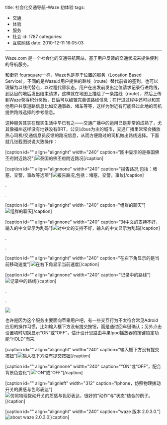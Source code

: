 title: 社会化交通导航–Waze 初体验
tags:
  - 交通
  - 体验
  - 服务
  - 社会
id: 1787
categories:
  - 互联网络
date: 2010-12-11 16:05:03
---

Waze.com 是一个社会化的交通导航网站，基于用户反馈的交通状况来提供便利的导航服务。

和街旁 foursquare一样，Waze也是基于位置的服务（Location Based Service），不同的是Waze以用户提供的路线（route）替代前者的签到。也可以理解为以线代替点，以过程代替状态。用户在出发前发出定位请求记录行进路线，到达目的地后发出结束请求，这样就在地图上描绘了一条路线（route），然后上传到Waze获得积分奖励，日后可以编辑完善该路线信息；在行进过程中还可以和其他用户共享道路信息比如交通事故、堵车等等，这样为附近有可能经过此地的司机提供路线选择的参考信息。

这种服务其实在现实生活中早已有之——交通广播中的运用已是非常的成熟了，尤其像福州这样没有地铁没有BRT，公交以bus为主的城市，交通广播里常常会播放热心司机/交通信息员反馈的路况信息，从而方便路过的司机做出路线选择。下面就几张截图说说大致操作：<!--more-->

[caption id="" align="alignright" width="240" caption="图中显示的是泰国佛丕府附近路况"]![泰国的佛丕府附近路况](http://a.kainy.cn/201012/waze-%E6%B3%B0%E5%9B%BD%E7%9A%84%E4%BD%9B%E4%B8%95%E5%BA%9C%E9%99%84%E8%BF%91%E8%B7%AF%E5%86%B5-snap20101210_175836.png)[/caption]

[caption id="" align="alignnone" width="240" caption="报告路况,包括：堵塞，交警，事故等选项"]![报告路况,包括：堵塞，交警，事故](http://a.kainy.cn/201012/waze-%E6%8A%A5%E5%91%8A%E8%B7%AF%E5%86%B5%2C%E5%8C%85%E6%8B%AC%EF%BC%9A%E5%A0%B5%E5%A1%9E%EF%BC%8C%E4%BA%A4%E8%AD%A6%EF%BC%8C%E4%BA%8B%E6%95%85-snap20101210_175855.png)[/caption]

.

.

[caption id="" align="alignright" width="240" caption="组群的聊天"]![组群的聊天](http://a.kainy.cn/201012/waze-%E7%BB%84%E7%BE%A4%E7%9A%84%E8%81%8A%E5%A4%A9-snap20101210_175813.png)[/caption]

[caption id="" align="alignnone" width="240" caption="对中文的支持不好，输入的中文显示为乱码"]![对中文的支持不好，输入的中文显示为乱码](http://a.kainy.cn/201012/waze-%E8%BE%93%E5%85%A5%E7%9A%84%E4%B8%AD%E6%96%87%E6%98%BE%E7%A4%BA%E4%B8%BA%E4%B9%B1%E7%A0%81%E3%80%82%E3%80%82-snap20101210_175845.png)[/caption]

.

.

[caption id="" align="alignright" width="240" caption="在右下角显示的是当前移动速度"]![在右下角显示当前速度](http://a.kainy.cn/201012/waze-%E5%9C%A8%E5%8F%B3%E4%B8%8B%E8%A7%92%E6%98%BE%E7%A4%BA%E5%BD%93%E5%89%8D%E9%80%9F%E5%BA%A6-snap20101209_140110.png)[/caption]

[caption id="" align="alignnone" width="240" caption="记录中的路线"]![记录中的路线](http://a.kainy.cn/201012/waze-route-snap20101210_181634.png)[/caption]

.

.

[![](http://a.kainy.cn/201012/waze-%E7%99%BB%E9%99%86.png)](http://a.kainy.cn/201012/waze-%E7%99%BB%E9%99%86.png)

也许是因为这个服务主要面向苹果用户吧，有一些交互行为不太符合常见Adroid应用的操作习惯，比如输入框下方没有提交按钮，而是通过回车键确认；另外点击设置项时切换显示“ON”或“OFF”，估计设计思路由苹果Ipod播放器的按键锁定功能“HOLD”而来.

[caption id="" align="alignright" width="240" caption="输入框下方没有提交按钮"]![输入框下方没有提交按钮](http://a.kainy.cn/201012/waze-%E8%BE%93%E5%85%A5%E7%9A%84%E6%97%B6%E5%80%99%E6%97%A0%E7%A1%AE%E8%AE%A4%E6%8C%89%E9%92%AE%EF%BC%8C%E9%9C%80%E6%8C%89%E9%94%AE%E7%9B%98%E4%B8%8A%E7%9A%84%E5%9B%9E%E8%BD%A6%E9%94%AE-snap20101209_095136.png)[/caption]

[caption id="" align="alignnone" width="240" caption="“ON”或“OFF”，配合背景色变化"]![“ON”或“OFF”](http://a.kainy.cn/201012/waze-%E5%B8%B8%E8%A7%84%E8%AE%BE%E7%BD%AE-snap20101209_095247.png)[/caption]

[caption id="" align="alignleft" width="312" caption="Iphone，仿照物理拨动开关的质感与色彩表达"]![仿照物理拨动开关的质感与色彩表达，很好的”动作“与”状态“结合的例子。](http://a.kainy.cn/201012/iphone.png)[/caption]

[caption id="" align="alignright" width="240" caption="waze 版本 2.0.3.0."]![about waze 2.0.3.0](http://a.kainy.cn/201012/waze-WAZE%20release%202.0.3.0-snap20101210_175910.png)[/caption]